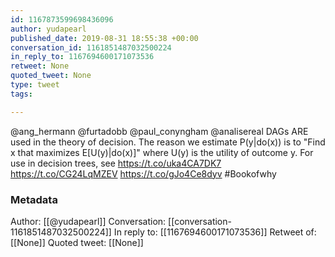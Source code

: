 ```yaml
---
id: 1167873599698436096
author: yudapearl
published_date: 2019-08-31 18:55:38 +00:00
conversation_id: 1161851487032500224
in_reply_to: 1167694600171073536
retweet: None
quoted_tweet: None
type: tweet
tags:

---
```


@ang_hermann @furtadobb @paul_conyngham @analisereal DAGs ARE used in the theory of decision. The reason we estimate P(y|do(x)) is to "Find x that maximizes E[U(y)|do(x)]" where U(y) is the utility of outcome y. For use in decision trees, see 
 https://t.co/uka4CA7DK7
 https://t.co/CG24LqMZEV
 https://t.co/gJo4Ce8dyv
#Bookofwhy

### Metadata

Author: [[@yudapearl]]
Conversation: [[conversation-1161851487032500224]]
In reply to: [[1167694600171073536]]
Retweet of: [[None]]
Quoted tweet: [[None]]
